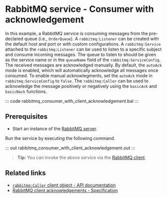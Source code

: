 # RabbitMQ service - Consumer with acknowledgement

In this example, a RabbitMQ service is consuming messages from the pre-declared queue (i.e., `OrderQueue`). A `rabbitmq:Listener` can be created with the default host and port or with custom configurations. A `rabbitmq:Service` attached to the `rabbitmq:Listener` can be used to listen to a specific subject and consume incoming messages. The queue to listen to should be given as the service name or in the `queueName` field of the `rabbitmq:ServiceConfig`. The received messages are acknowledged manually. By default, the `autoAck ` mode is enabled, which will automatically acknowledge all messages once consumed. To enable manual acknowlegments, set the `autoAck` mode in `rabbitmq:ServiceConfig` to `false`. The `rabbitmq:Caller` can be used to acknowledge the message positively or negatively using the `basicAck` and `basicNack` functions.

::: code rabbitmq_consumer_with_client_acknowledgement.bal :::

## Prerequisites
- Start an instance of the [RabbitMQ server](https://www.rabbitmq.com/download.html).

Run the service by executing the following command.

::: out rabbitmq_consumer_with_client_acknowledgement.out :::

>**Tip:** You can invoke the above service via the [RabbitMQ client](/learn/by-example/rabbitmq-producer/).

## Related links
- [`rabbitmq:Caller` client object - API documentation](https://lib.ballerina.io/ballerinax/rabbitmq/latest/clients/Caller)
- [RabbitMQ client acknowledgements - Specification](https://github.com/ballerina-platform/module-ballerinax-rabbitmq/blob/master/docs/spec/spec.md#8-client-acknowledgements)

